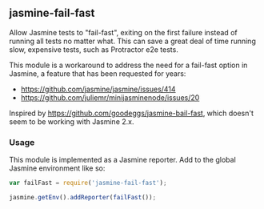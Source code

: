 ## jasmine-fail-fast
Allow Jasmine tests to "fail-fast", exiting on the first failure instead of running all tests no matter what. This can save a great deal of time running slow, expensive tests, such as Protractor e2e tests.

This module is a workaround to address the need for a fail-fast option in Jasmine, a feature that has been requested for years:

* https://github.com/jasmine/jasmine/issues/414
* https://github.com/juliemr/minijasminenode/issues/20

Inspired by https://github.com/goodeggs/jasmine-bail-fast, which doesn't seem to be working with Jasmine 2.x.

### Usage
This module is implemented as a Jasmine reporter. Add to the global Jasmine environment like so:

```javascript
var failFast = require('jasmine-fail-fast');

jasmine.getEnv().addReporter(failFast());
```
